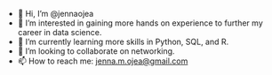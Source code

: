 - 👋 Hi, I’m @jennaojea
- 👀 I’m interested in gaining more hands on experience to further my career in data science.
- 🌱 I’m currently learning more skills in Python, SQL, and R.
- 💞️ I’m looking to collaborate on networking.
- 📫 How to reach me: jenna.m.ojea@gmail.com

<!---
jennaojea/jennaojea is a ✨ special ✨ repository because its `README.md` (this file) appears on your GitHub profile.
You can click the Preview link to take a look at your changes.
--->

